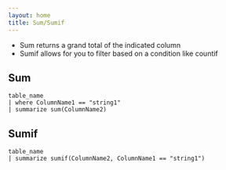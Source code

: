 ```yaml
---
layout: home
title: Sum/Sumif
---
```


- Sum returns a grand total of the indicated column
- Sumif allows for you to filter based on a condition like countif

## Sum

```KQL
table_name
| where ColumnName1 == "string1"
| summarize sum(ColumnName2)
```

## Sumif

```KQL
table_name
| summarize sumif(ColumnName2, ColumnName1 == "string1")
```